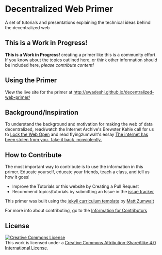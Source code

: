 # Decentralized Web Primer

A set of tutorials and presentations explaining the technical ideas behind the decentralized web

## This is a Work in Progress!

**This is a Work in Progress!** creating a primer like this is a community effort. If you know about the topics outlined here, or think other information should be included here, _please contribute content!_

## Using the Primer

View the live site for the primer at http://swadeshi.github.io/decentralized-web-primer/

## Background/Inspiration

To understand the background and motivation for making the web of data decentralized, read/watch the Internet Archive's Brewster Kahle call for us to [Lock the Web Open](http://blog.archive.org/2015/02/11/locking-the-web-open-a-call-for-a-decentralized-web/) and read flyingzumwalt's essay [The internet has been stolen from you. Take it back, nonviolently.](https://medium.com/@flyingzumwalt/the-internet-has-been-stolen-from-you-take-it-back-nonviolently-248f8d445b87)

## How to Contribute

The most important way to contribute is to use the information in this primer. Educate yourself, educate your friends, teach a class, and tell us how it goes!

* Improve the Tutorials or this website by Creating a Pull Request
* Recommend topics/tutorials by submitting an Issue in the [issue tracker](https://github.com/swadeshi/decentralized-web-primer/issues)

This primer was built using the [jekyll curriculum template](http://flyingzumwalt.github.io/jekyll-curriculum-template/) by [Matt Zumwalt](http://flyingzumwalt.com)

For more info about contributing, go to the [Information for Contributors](./CONTRIBUTING.md)

## License

[![Creative Commons License](https://i.creativecommons.org/l/by-sa/4.0/88x31.png)](http://creativecommons.org/licenses/by-sa/4.0/")  
This work is licensed under a [Creative Commons Attribution-ShareAlike 4.0 International License](http://creativecommons.org/licenses/by-sa/4.0/).
